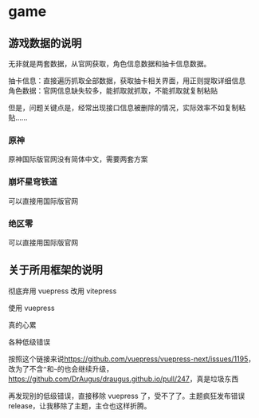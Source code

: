 # game

## 游戏数据的说明

无非就是两套数据，从官网获取，角色信息数据和抽卡信息数据。  

抽卡信息：直接遍历抓取全部数据，获取抽卡相关界面，用正则提取详细信息  
角色数据：官网信息缺失较多，能抓取就抓取，不能抓取就复制粘贴

但是，问题关键点是，经常出现接口信息被删除的情况，实际效率不如复制粘贴……

### 原神

原神国际版官网没有简体中文，需要两套方案

### 崩坏星穹铁道

可以直接用国际版官网

### 绝区零

可以直接用国际版官网

## 关于所用框架的说明

彻底弃用 vuepress 改用 vitepress

使用 vuepress

真的心累

各种低级错误

按照这个链接来说<https://github.com/vuepress/vuepress-next/issues/1195>，改为了不含`^`和`~`的也会继续升级，<https://github.com/DrAugus/draugus.github.io/pull/247>，真是垃圾东西

再发现别的低级错误，直接移除 vuepress 了，受不了了。主题疯狂发布错误 release，让我移除了主题，主仓也这样折腾。
